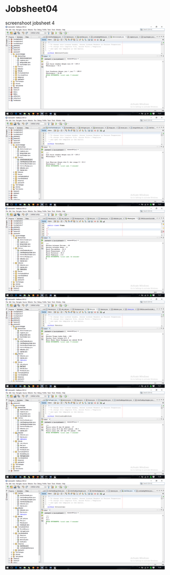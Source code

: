 # Jobsheet04
screenshoot jobsheet 4
![alt text](https://github.com/Octavieran8/Jobsheet04/blob/master/Screenshot%20(372).png)
![alt text](https://github.com/Octavieran8/Jobsheet04/blob/master/Screenshot%20(373).png)
![alt text](https://github.com/Octavieran8/Jobsheet04/blob/master/Screenshot%20(374).png)
![alt text](https://github.com/Octavieran8/Jobsheet04/blob/master/Screenshot%20(375).png)
![alt text](https://github.com/Octavieran8/Jobsheet04/blob/master/Screenshot%20(376).png)
![alt text](https://github.com/Octavieran8/Jobsheet04/blob/master/Screenshot%20(377).png)
